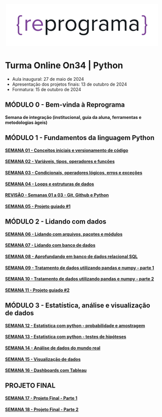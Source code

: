 <h1 align="center">
  <img src="assets/reprograma-fundos-claros.png" alt="logo reprograma" width="500">
</h1>

# Turma Online On34 | Python 
* Aula inaugural: 27 de maio de 2024
* Apresentação dos projetos finais: 13 de outubro de 2024
* Formatura: 15 de outubro de 2024

## MÓDULO 0 - Bem-vinda à Reprograma
#### Semana de integração (institucional, guia da aluna, ferramentas e metodologias àgeis)

## MÓDULO 1 - Fundamentos da linguagem Python
#### [SEMANA 01 - Conceitos iniciais e versionamento de código](https://github.com/reprograma/on34-python-s01-conceitos-iniciais)
#### [SEMANA 02 - Variáveis, tipos, operadores e funções](https://github.com/reprograma/on34-python-s02-logica-I)
#### [SEMANA 03 - Condicionais, operadores lógicos, erros e exceções](https://github.com/reprograma/on34-python-s03-logica-II)
#### [SEMANA 04 - Loops e estruturas de dados](https://github.com/reprograma/on34-python-s04-logica-III)
#### [REVISÃO - Semanas 01 a 03 - Git, Github e Python](https://github.com/reprograma/on33-on34-on35-python-s04-revisao-modulo-I/)
#### [SEMANA 05 - Projeto guiado #1](https://github.com/reprograma/on34-python-s05-projeto-guiado-I)

## MÓDULO 2 - Lidando com dados
#### [SEMANA 06 - Lidando com arquivos, pacotes e módulos](https://github.com/reprograma/on34-python-s06-arquivos-pacotes-modulos)
#### [SEMANA 07 - Lidando com banco de dados](https://github.com/reprograma/on34-python-s07-banco-de-dados-I)
#### [SEMANA 08 - Aprofundando em banco de dados relacional SQL ](https://github.com/reprograma/on34-python-s08-banco-de-dados-II)
#### [SEMANA 09 - Tratamento de dados utilizando pandas e numpy - parte 1](https://github.com/reprograma/on34-python-s09-pandas-numpy-I)
#### [SEMANA 10 - Tratamento de dados utilizando pandas e numpy - parte 2](https://github.com/reprograma/on34-python-s10-pandas-numpy-II)
#### [SEMANA 11 - Projeto guiado #2](https://github.com/reprograma/on34-python-s11-projeto-guiado-II)

## MÓDULO 3 - Estatística, análise e visualização de dados
#### [SEMANA 12 - Estatistica com python - probabilidade e amostragem](https://github.com/reprograma/on34-python-s12-estatistica-I)
#### [SEMANA 13 - Estatistica com python - testes de hipóteses](https://github.com/reprograma/on34-python-s13-estatistica-II)
#### [SEMANA 14 - Análise de dados do mundo real](https://github.com/reprograma/on34-python-s14-analise-de-dados)
#### [SEMANA 15 - Visualização de dados](https://github.com/reprograma/on34-python-s15-visualizacao-de-dados)
#### [SEMANA 16 - Dashboards com Tableau](https://github.com/reprograma/on34-python-s16-dashboard-tableau)

## PROJETO FINAL
#### [SEMANA 17 - Projeto Final - Parte 1](https://github.com/reprograma/on34-python-s17-projeto-final-I)
#### [SEMANA 18 - Projeto Final - Parte 2](https://github.com/reprograma/on34-python-s18-projeto-final-II)
